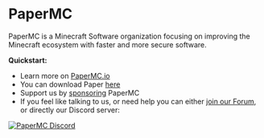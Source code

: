 # PaperMC

PaperMC is a Minecraft Software organization focusing on improving the Minecraft ecosystem with faster and more secure software.

**Quickstart:**
- Learn more on [PaperMC.io](https://papermc.io)
- You can download Paper [here](https://papermc.io/downloads)
- Support us by [sponsoring](https://papermc.io/sponsors) PaperMC
- If you feel like talking to us, or need help you can either [join our Forum](https://forums.papermc.io/), or directly our Discord server:

<a href="https://discord.gg/papermc">
         <img alt="PaperMC Discord" src="https://discord.com/api/guilds/289587909051416579/widget.png?style=banner2">
</a>
